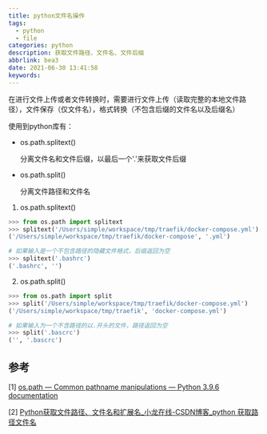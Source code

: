 ```yaml
---
title: python文件名操作
tags:
  - python
  - file
categories: python
description: 获取文件路径、文件名、文件后缀
abbrlink: bea3
date: 2021-06-30 13:41:58
keywords:
---
```


在进行文件上传或者文件转换时，需要进行文件上传（读取完整的本地文件路径），文件保存（仅文件名），格式转换（不包含后缀的文件名以及后缀名）



使用到python库有：

* os.path.splitext()

  分离文件名和文件后缀，以最后一个'.'来获取文件后缀

* os.path.split()

  分离文件路径和文件名



1. os.path.splitext()

```python
>>> from os.path import splitext
>>> splitext('/Users/simple/workspace/tmp/traefik/docker-compose.yml')
('/Users/simple/workspace/tmp/traefik/docker-compose', '.yml')

# 如果输入是一个不包含路径的隐藏文件格式，后缀返回为空
>>> splitext('.bashrc')
('.bashrc', '')
```

2. os.path.split()

```python
>>> from os.path import split
>>> split('/Users/simple/workspace/tmp/traefik/docker-compose.yml')
('/Users/simple/workspace/tmp/traefik', 'docker-compose.yml')

# 如果输入为一个不含路径的以.开头的文件，路径返回为空
>>> split('.bascrc')
('', '.bascrc')
```



## 参考

[1] [os.path — Common pathname manipulations — Python 3.9.6 documentation](https://docs.python.org/3/library/os.path.html)

[2] [Python获取文件路径、文件名和扩展名_小龙在线-CSDN博客_python 获取路径文件名](https://blog.csdn.net/lilongsy/article/details/99853925)



